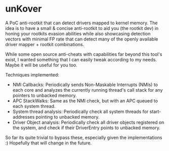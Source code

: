 # unKover

A PoC anti-rootkit that can detect drivers mapped to kernel memory. The idea is to have a small & concise anti-rootkit to aid you (the rootkit dev) in honing your rootkits evasion abilities while also showcasing detection vectors with minimal FP rate that can detect many of the openly available driver mapper + rootkit combinations.

While some open source anti-cheats with capabilities far beyond this tool's exist, I wanted something that I can easily tweak according to my needs. Maybe it will be useful for you too.

Techniques implemented:

* NMI Callbacks: Periodically sends Non-Maskable Interrupts (NMIs) to each core and analyzes the currently running thread's call stack for any pointers to unbacked memory.
* APC StackWalks: Same as the NMI check, but with an APC queued to each system thread.
* System thread analysis: Periodically check all system threads for start-addresses pointing to unbacked memory.
* Driver Object analysis: Periodically check all driver objects registered on the system, and check if their DriverEntry points to unbacked memory.

So far its quite trivial to bypass these, especially given the implementations :) Hopefully that will change in the future.